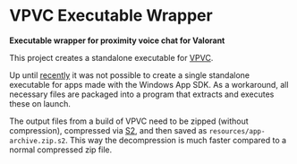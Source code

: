 # VPVC Executable Wrapper
**Executable wrapper for proximity voice chat for Valorant**

This project creates a standalone executable for [VPVC](https://github.com/thatmarcel/vpvc).

Up until [recently](https://github.com/microsoft/WindowsAppSDK/issues/2597#issuecomment-1930905421) it was not possible to create a single standalone executable for apps made with the Windows App SDK. As a workaround, all necessary files are packaged into a program that extracts and executes these on launch.

The output files from a build of VPVC need to be zipped (without compression), compressed via [S2](https://github.com/klauspost/compress/tree/master/s2), and then saved as `resources/app-archive.zip.s2`. This way the decompression is much faster compared to a normal compressed zip file.